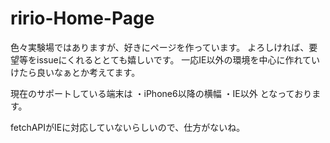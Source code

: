 ﻿# ririo-Home-Page

色々実験場ではありますが、好きにページを作っています。
よろしければ、要望等をissueにくれるととても嬉しいです。
一応IE以外の環境を中心に作れていけたら良いなぁとか考えてます。

現在のサポートしている端末は
・iPhone6以降の横幅
・IE以外
となっております。

fetchAPIがIEに対応していないらしいので、仕方がないね。